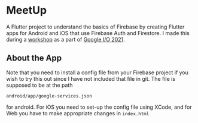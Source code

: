 # MeetUp

A Flutter project to understand the basics of Firebase by creating Flutter apps for Android and iOS that use Firebase Auth and Firestore. I made this during a [workshop](https://firebase.google.com/codelabs/firebase-get-to-know-flutter#0?utm_source=google-io21&utm_medium=referral&utm_campaign=io21-resources)
as a part of [Google I/O 2021](https://events.google.com/io/).

## About the App

Note that you need to install a config file from your Firebase project if you wish to try this out since I have not included that file in git. The file is supposed to be at the path
```
android/app/google-services.json
```
for android. For iOS you need to set-up the config file using XCode, and for Web you have to make appropriate changes in `index.html`

